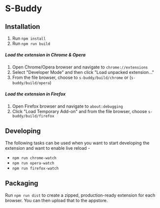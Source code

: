 # S-Buddy


## Installation
1. Run `npm install`
2. Run `npm run build`

##### Load the extension in Chrome & Opera
1. Open Chrome/Opera browser and navigate to `chrome://extensions`
2. Select "Developer Mode" and then click "Load unpacked extension..."
3. From the file browser, choose to `s-buddy/build/chrome` or (`s-buddy/build/opera`)

##### Load the extension in Firefox
1. Open Firefox browser and navigate to `about:debugging`
2. Click "Load Temporary Add-on" and from the file browser, choose `s-buddy/build/firefox`

## Developing
The following tasks can be used when you want to start developing the extension and want to enable live reload - 

- `npm run chrome-watch`
- `npm run opera-watch`
- `npm run firefox-watch`

## Packaging
Run `npm run dist` to create a zipped, production-ready extension for each browser. You can then upload that to the appstore.